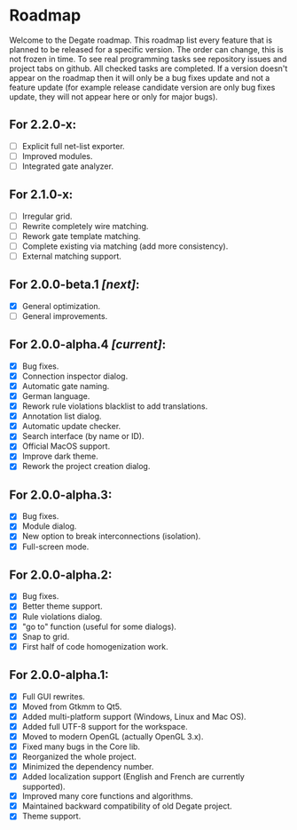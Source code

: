 # Roadmap

Welcome to the Degate roadmap. This roadmap list every feature that is planned to be released for a specific version. The order can change, this is not frozen in time. To see real programming tasks see repository issues and project tabs on github. All checked tasks are completed. If a version doesn't appear on the roadmap then it will only be a bug fixes update and not a feature update (for example release candidate version are only bug fixes update, they will not appear here or only for major bugs).

## For 2.2.0-x:

- [ ] Explicit full net-list exporter.
- [ ] Improved modules.
- [ ] Integrated gate analyzer.

## For 2.1.0-x:

- [ ] Irregular grid.
- [ ] Rewrite completely wire matching.
- [ ] Rework gate template matching.
- [ ] Complete existing via matching (add more consistency).
- [ ] External matching support.

## For 2.0.0-beta.1 *[next]*:
- [x] General optimization.
- [ ] General improvements.

## For 2.0.0-alpha.4 *[**current**]*:

- [x] Bug fixes.
- [x] Connection inspector dialog.
- [x] Automatic gate naming.
- [x] German language.
- [x] Rework rule violations blacklist to add translations.
- [x] Annotation list dialog.
- [x] Automatic update checker.
- [x] Search interface (by name or ID).
- [x] Official MacOS support.
- [x] Improve dark theme.
- [x] Rework the project creation dialog.

## For 2.0.0-alpha.3:

- [x] Bug fixes.
- [x] Module dialog.
- [x] New option to break interconnections (isolation).
- [x] Full-screen mode.

## For 2.0.0-alpha.2:

- [x] Bug fixes.
- [x] Better theme support.
- [x] Rule violations dialog.
- [x] "go to" function (useful for some dialogs).
- [x] Snap to grid.
- [x] First half of code homogenization work.

## For 2.0.0-alpha.1:

- [x] Full GUI rewrites.
- [x] Moved from Gtkmm to Qt5.
- [x] Added multi-platform support (Windows, Linux and Mac OS).
- [x] Added full UTF-8 support for the workspace.
- [x] Moved to modern OpenGL (actually OpenGL 3.x).
- [x] Fixed many bugs in the Core lib.
- [x] Reorganized the whole project.
- [x] Minimized the dependency number.
- [x] Added localization support (English and French are currently supported).
- [x] Improved many core functions and algorithms.
- [x] Maintained backward compatibility of old Degate project.
- [x] Theme support.